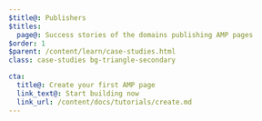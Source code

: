 ```yaml
---
$title@: Publishers
$titles:
  page@: Success stories of the domains publishing AMP pages
$order: 1
$parent: /content/learn/case-studies.html
class: case-studies bg-triangle-secondary

cta:
  title@: Create your first AMP page
  link_text@: Start building now
  link_url: /content/docs/tutorials/create.md
---
```

